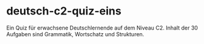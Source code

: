 # deutsch-c2-quiz-eins

Ein Quiz für erwachsene Deutschlernende auf dem Niveau C2.
Inhalt der 30 Aufgaben sind Grammatik, Wortschatz und Strukturen.
